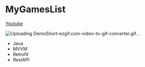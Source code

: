 # MyGamesList

[Youtube](https://www.youtube.com/u_5yq16xLSA)

![Uploading DemoShort-ezgif.com-video-to-gif-converter.gif…]()

* Java
* MVVM
* Retrofit
* RestAPI
